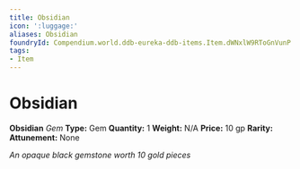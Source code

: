 ```yaml
---
title: Obsidian
icon: ':luggage:'
aliases: Obsidian
foundryId: Compendium.world.ddb-eureka-ddb-items.Item.dWNxlW9RToGnVunP
tags:
- Item
---
```


# Obsidian

**Obsidian**
_Gem_
**Type:** Gem
**Quantity:** 1
**Weight:** N/A
**Price:** 10 gp
**Rarity:** 
**Attunement:** None

*An opaque black gemstone worth 10 gold pieces*